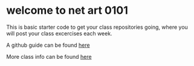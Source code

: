 
# welcome to net art 0101

This is basic starter code to get your class repositories going, where you will post your class excercises each week. 

A github guide can be found [here](https://egeuz.notion.site/Setting-Up-for-Net-Art-0101-on-GitHub-4d2902a4e73442bfb3804b1086782e1b)

More class info can be found [here](https://www.netart.lol)